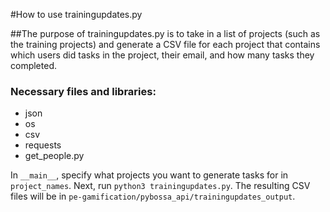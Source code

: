 #How to use trainingupdates.py

##The purpose of trainingupdates.py is to take in a list of projects (such as the training projects) and generate a CSV file for each project that contains which users did tasks in the project, their email, and how many tasks they completed.

### Necessary files and libraries:
* json
* os
* csv
* requests
* get_people.py

In `__main__`, specify what projects you want to generate tasks for in `project_names`. Next, run `python3 trainingupdates.py`. The resulting CSV files will be in `pe-gamification/pybossa_api/trainingupdates_output`.


